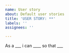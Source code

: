 ```yaml
---
name: User story
about: Default user stories
title: 'USER STORY: **'
labels: ''
assignees: ''

---
```


As a ___ i can ____ so that ___
